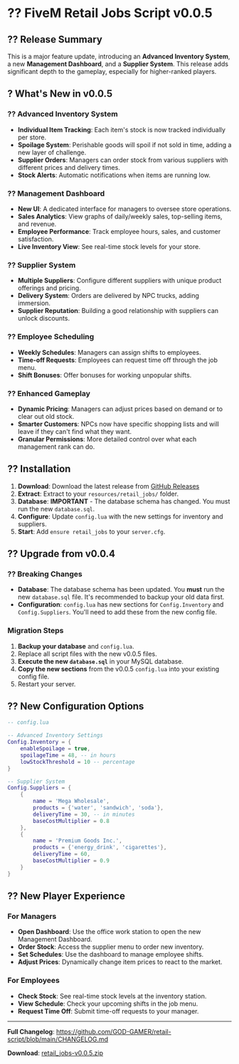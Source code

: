 # ?? FiveM Retail Jobs Script v0.0.5

## ?? Release Summary

This is a major feature update, introducing an **Advanced Inventory System**, a new **Management Dashboard**, and a **Supplier System**. This release adds significant depth to the gameplay, especially for higher-ranked players.

## ? **What's New in v0.0.5**

### **?? Advanced Inventory System**
- **Individual Item Tracking**: Each item's stock is now tracked individually per store.
- **Spoilage System**: Perishable goods will spoil if not sold in time, adding a new layer of challenge.
- **Supplier Orders**: Managers can order stock from various suppliers with different prices and delivery times.
- **Stock Alerts**: Automatic notifications when items are running low.

### **?? Management Dashboard**
- **New UI**: A dedicated interface for managers to oversee store operations.
- **Sales Analytics**: View graphs of daily/weekly sales, top-selling items, and revenue.
- **Employee Performance**: Track employee hours, sales, and customer satisfaction.
- **Live Inventory View**: See real-time stock levels for your store.

### **?? Supplier System**
- **Multiple Suppliers**: Configure different suppliers with unique product offerings and pricing.
- **Delivery System**: Orders are delivered by NPC trucks, adding immersion.
- **Supplier Reputation**: Building a good relationship with suppliers can unlock discounts.

### **?? Employee Scheduling**
- **Weekly Schedules**: Managers can assign shifts to employees.
- **Time-off Requests**: Employees can request time off through the job menu.
- **Shift Bonuses**: Offer bonuses for working unpopular shifts.

### **?? Enhanced Gameplay**
- **Dynamic Pricing**: Managers can adjust prices based on demand or to clear out old stock.
- **Smarter Customers**: NPCs now have specific shopping lists and will leave if they can't find what they want.
- **Granular Permissions**: More detailed control over what each management rank can do.

## ?? **Installation**

1. **Download**: Download the latest release from [GitHub Releases](https://github.com/GOD-GAMER/retail-script/releases/tag/v0.0.5)
2. **Extract**: Extract to your `resources/retail_jobs/` folder.
3. **Database**: **IMPORTANT** - The database schema has changed. You must run the new `database.sql`.
4. **Configure**: Update `config.lua` with the new settings for inventory and suppliers.
5. **Start**: Add `ensure retail_jobs` to your `server.cfg`.

## ?? **Upgrade from v0.0.4**

### **?? Breaking Changes**
- **Database**: The database schema has been updated. You **must** run the new `database.sql` file. It's recommended to backup your old data first.
- **Configuration**: `config.lua` has new sections for `Config.Inventory` and `Config.Suppliers`. You'll need to add these from the new config file.

### **Migration Steps**
1. **Backup your database** and `config.lua`.
2. Replace all script files with the new v0.0.5 files.
3. **Execute the new `database.sql`** in your MySQL database.
4. **Copy the new sections** from the v0.0.5 `config.lua` into your existing config file.
5. Restart your server.

## ?? **New Configuration Options**

```lua
-- config.lua

-- Advanced Inventory Settings
Config.Inventory = {
    enableSpoilage = true,
    spoilageTime = 48, -- in hours
    lowStockThreshold = 10 -- percentage
}

-- Supplier System
Config.Suppliers = {
    {
        name = 'Mega Wholesale',
        products = {'water', 'sandwich', 'soda'},
        deliveryTime = 30, -- in minutes
        baseCostMultiplier = 0.8
    },
    {
        name = 'Premium Goods Inc.',
        products = {'energy_drink', 'cigarettes'},
        deliveryTime = 60,
        baseCostMultiplier = 0.9
    }
}
```

## ?? **New Player Experience**

### **For Managers**
- **Open Dashboard**: Use the office work station to open the new Management Dashboard.
- **Order Stock**: Access the supplier menu to order new inventory.
- **Set Schedules**: Use the dashboard to manage employee shifts.
- **Adjust Prices**: Dynamically change item prices to react to the market.

### **For Employees**
- **Check Stock**: See real-time stock levels at the inventory station.
- **View Schedule**: Check your upcoming shifts in the job menu.
- **Request Time Off**: Submit time-off requests to your manager.

---

**Full Changelog**: https://github.com/GOD-GAMER/retail-script/blob/main/CHANGELOG.md

**Download**: [retail_jobs-v0.0.5.zip](https://github.com/GOD-GAMER/retail-script/releases/download/v0.0.5/retail_jobs-v0.0.5.zip)